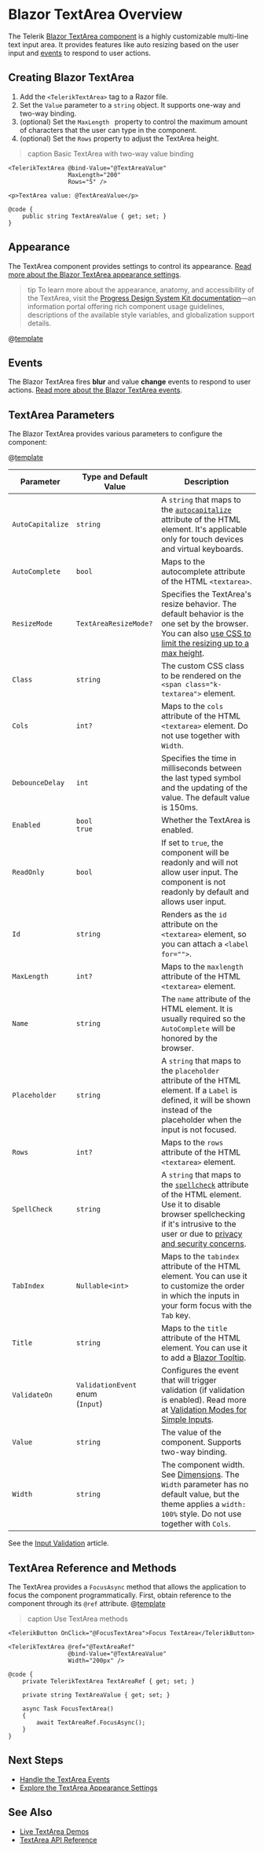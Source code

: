 
# Blazor TextArea Overview

The Telerik <a href ="https://www.telerik.com/blazor-ui/textarea" target="_blank">Blazor TextArea component</a> is a highly customizable multi-line text input area. It provides features like auto resizing based on the user input and [events](slug:textarea-events) to respond to user actions.

## Creating Blazor TextArea

1. Add the `<TelerikTextArea>` tag to a Razor file.
1. Set the `Value` parameter to a `string` object. It supports one-way and two-way binding.
1. (optional) Set the `MaxLength ` property to control the maximum amount of characters that the user can type in the component.
1. (optional) Set the `Rows` property to adjust the TextArea height.

>caption Basic TextArea with two-way value binding

````RAZOR
<TelerikTextArea @bind-Value="@TextAreaValue"
                 MaxLength="200"
                 Rows="5" />

<p>TextArea value: @TextAreaValue</p>

@code {
    public string TextAreaValue { get; set; }
}
````

## Appearance

The TextArea component provides settings to control its appearance. [Read more about the Blazor TextArea appearance settings](slug:TextArea-appearance).

>tip To learn more about the appearance, anatomy, and accessibility of the TextArea, visit the [Progress Design System Kit documentation](https://www.telerik.com/design-system/docs/components/textarea/)—an information portal offering rich component usage guidelines, descriptions of the available style variables, and globalization support details.

@[template](/_contentTemplates/common/inputs.md#adornments)

## Events

The Blazor TextArea fires **blur** and value **change** events to respond to user actions. [Read more about the Blazor TextArea events](slug:textarea-events).

## TextArea Parameters

The Blazor TextArea provides various parameters to configure the component:

@[template](/_contentTemplates/common/parameters-table-styles.md#table-layout)

| Parameter | Type and Default Value | Description |
| ----------- | ----------- | ----------- |
| `AutoCapitalize` | `string` | A `string` that maps to the [`autocapitalize`](https://developer.mozilla.org/en-US/docs/Web/HTML/Global_attributes/autocapitalize) attribute of the HTML element. It's applicable only for touch devices and virtual keyboards. |
| `AutoComplete` | `bool` | Maps to the autocomplete attribute of the HTML `<textarea>`. |
| `ResizeMode` | `TextAreaResizeMode?` | Specifies the TextArea's resize behavior. The default behavior is the one set by the browser. You can also [use CSS to limit the resizing up to a max height](slug:textarea-kb-autosize-max-height). |
| `Class` | `string` | The custom CSS class to be rendered on the `<span class="k-textarea">` element. |
| `Cols` | `int?` | Maps to the `cols` attribute of the HTML `<textarea>` element. Do not use together with `Width`.
| `DebounceDelay` | `int` | Specifies the time in milliseconds between the last typed symbol and the updating of the value. The default value is 150ms. |
| `Enabled` | `bool` <br /> `true` | Whether the TextArea is enabled. |
| `ReadOnly` | `bool` | If set to `true`, the component will be readonly and will not allow user input. The component is not readonly by default and allows user input. |
| `Id` | `string` | Renders as the `id` attribute on the `<textarea>` element, so you can attach a `<label for="">`. |
| `MaxLength` | `int?` | Maps to the `maxlength` attribute of the HTML `<textarea>` element. |
| `Name` | `string` | The `name` attribute of the HTML element. It is usually required so the `AutoComplete` will be honored by the browser. |
| `Placeholder` | `string` | A `string` that maps to the `placeholder` attribute of the HTML element. If a `Label` is defined, it will be shown instead of the placeholder when the input is not focused. |
| `Rows` | `int?` | Maps to the `rows` attribute of the HTML `<textarea>` element.
| `SpellCheck` | `string` | A `string` that maps to the [`spellcheck`](https://developer.mozilla.org/en-US/docs/Web/HTML/Global_attributes/spellcheck) attribute of the HTML element. Use it to disable browser spellchecking if it's intrusive to the user or due to [privacy and security concerns](https://developer.mozilla.org/en-US/docs/Web/HTML/Global_attributes/spellcheck#security_and_privacy_concerns). |
| `TabIndex` | `Nullable<int>` | Maps to the `tabindex` attribute of the HTML element. You can use it to customize the order in which the inputs in your form focus with the `Tab` key. |
| `Title` | `string` | Maps to the `title` attribute of the HTML element. You can use it to add a [Blazor Tooltip](slug:tooltip-overview). |
| `ValidateOn` | `ValidationEvent` enum <br /> (`Input`) | Configures the event that will trigger validation (if validation is enabled). Read more at [Validation Modes for Simple Inputs](slug:common-features/input-validation#validation-modes-for-simple-inputs). |
| `Value` | `string` | The value of the component. Supports two-way binding. |
| `Width` | `string` | The component width. See [Dimensions](slug:common-features/dimensions). The `Width` parameter has no default value, but the theme applies a `width: 100%` style. Do not use together with `Cols`.|

See the [Input Validation](slug:common-features/input-validation) article.

## TextArea Reference and Methods

The TextArea provides a `FocusAsync` method that allows the application to focus the component programmatically. First, obtain reference to the component through its `@ref` attribute.
@[template](/_contentTemplates/common/inputs.md#focus-kb)

>caption Use TextArea methods

````RAZOR.skip-repl
<TelerikButton OnClick="@FocusTextArea">Focus TextArea</TelerikButton>

<TelerikTextArea @ref="@TextAreaRef"
                 @bind-Value="@TextAreaValue"
                 Width="200px" />

@code {
    private TelerikTextArea TextAreaRef { get; set; }

    private string TextAreaValue { get; set; }

    async Task FocusTextArea()
    {
        await TextAreaRef.FocusAsync();
    }
}
````

## Next Steps

* [Handle the TextArea Events](slug:textarea-events)
* [Explore the TextArea Appearance Settings](slug:TextArea-appearance)

## See Also

* [Live TextArea Demos](https://demos.telerik.com/blazor-ui/textarea/overview)
* [TextArea API Reference](slug:Telerik.Blazor.Components.TelerikTextArea)
